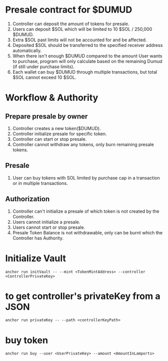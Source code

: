 # Presale contract for $DUMUD
1. Controller can deposit the amount of tokens for presale.
2. Users can deposit $SOL which will be limited to 10 $SOL / 250,000 $DUMUD.
3. Extra $SOL past limits will not be accounted for and be affected.
4. Deposited $SOL should be transferred to the specified receiver address automatically.
5. When there isn't enough $DUMUD compared to the amount User wants to purchase, program will only calculate based on the remaining Dumud (if still under purchase limits).
6. Each wallet can buy $DUMUD through multiple transactions, but total $SOL cannot exceed 10 $SOL.

# Workflow & Authority
## Prepare presale by owner
1. Controller creates a new token($DUMUD).
2. Controller initialize presale for specific token.
3. Controller can start or stop presale.
4. Controller cannot withdraw any tokens, only burn remaining presale tokens.
   
## Presale
1. User can buy tokens with SOL limited by purchase cap in a transaction or in multiple transactions.
   
## Authorization
1. Controller can't initialize a presale of which token is not created by the Controller.
2. Users cannot initialize a presale.
3. Users cannot start or stop presale.
4. Presale Token Balance is not withdrawable, only can be burnt which the Controller has Authority.

# Initialize Vault
`anchor run initVault -- --mint <TokenMintAddress> --controller <ControllerPrivateKey>`
# to get controller's privateKey from a JSON
`anchor run privateKey -- --path <controllerKeyPath>`
# buy token
`anchor run buy --user <UserPrivateKey> --amount <AmountInLamports>`
